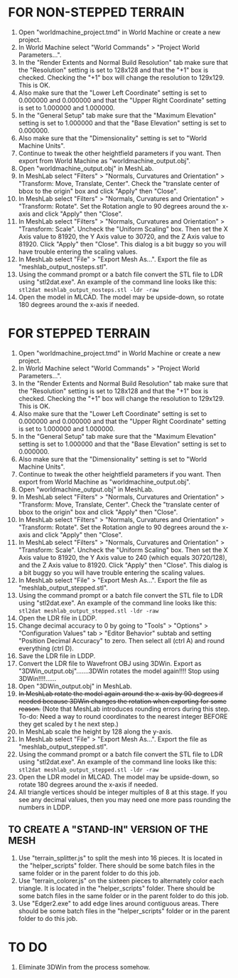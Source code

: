 # FOR NON-STEPPED TERRAIN #

  1. Open "worldmachine\_project.tmd" in World Machine or create a new project.
  1. In World Machine select "World Commands" > "Project World Parameters...".
  1. In the "Render Extents and Normal Build Resolution" tab make sure that the "Resolution" setting is set to 128x128 and that the "+1" box is checked. Checking the "+1" box will change the resolution to 129x129. This is OK.
  1. Also make sure that the "Lower Left Coordinate" setting is set to 0.000000 and 0.000000 and that the "Upper Right Coordinate" setting is set to 1.000000 and 1.000000.
  1. In the "General Setup" tab make sure that the "Maximum Elevation" setting is set to 1.000000 and that the "Base Elevation" setting is set to 0.000000.
  1. Also make sure that the "Dimensionality" setting is set to "World Machine Units".
  1. Continue to tweak the other heightfield parameters if you want. Then export from World Machine as "worldmachine\_output.obj".
  1. Open "worldmachine\_output.obj" in MeshLab.
  1. In MeshLab select "Filters" > "Normals, Curvatures and Orientation" > "Transform: Move, Translate, Center". Check the "translate center of bbox to the origin" box and click "Apply" then "Close".
  1. In MeshLab select "Filters" > "Normals, Curvatures and Orientation" > "Transform: Rotate". Set the Rotation angle to 90 degrees around the x-axis and click "Apply" then "Close".
  1. In MeshLab select "Filters" > "Normals, Curvatures and Orientation" > "Transform: Scale". Uncheck the "Uniform Scaling" box. Then set the X Axis value to 81920, the Y Axis value to 30720, and the Z Axis value to 81920. Click "Apply" then "Close". This dialog is a bit buggy so you will have trouble entering the scaling values.
  1. In MeshLab select "File" > "Export Mesh As...". Export the file as "meshlab\_output\_nosteps.stl".
  1. Using the command prompt or a batch file convert the STL file to LDR using "stl2dat.exe". An example of the command line looks like this: `stl2dat meshlab_output_nosteps.stl -ldr -raw`
  1. Open the model in MLCAD. The model may be upside-down, so rotate 180 degrees around the x-axis if needed.


# FOR STEPPED TERRAIN #

  1. Open "worldmachine\_project.tmd" in World Machine or create a new project.
  1. In World Machine select "World Commands" > "Project World Parameters...".
  1. In the "Render Extents and Normal Build Resolution" tab make sure that the "Resolution" setting is set to 128x128 and that the "+1" box is checked. Checking the "+1" box will change the resolution to 129x129. This is OK.
  1. Also make sure that the "Lower Left Coordinate" setting is set to 0.000000 and 0.000000 and that the "Upper Right Coordinate" setting is set to 1.000000 and 1.000000.
  1. In the "General Setup" tab make sure that the "Maximum Elevation" setting is set to 1.000000 and that the "Base Elevation" setting is set to 0.000000.
  1. Also make sure that the "Dimensionality" setting is set to "World Machine Units".
  1. Continue to tweak the other heightfield parameters if you want. Then export from World Machine as "worldmachine\_output.obj".
  1. Open "worldmachine\_output.obj" in MeshLab.
  1. In MeshLab select "Filters" > "Normals, Curvatures and Orientation" > "Transform: Move, Translate, Center". Check the "translate center of bbox to the origin" box and click "Apply" then "Close".
  1. In MeshLab select "Filters" > "Normals, Curvatures and Orientation" > "Transform: Rotate". Set the Rotation angle to 90 degrees around the x-axis and click "Apply" then "Close".
  1. In MeshLab select "Filters" > "Normals, Curvatures and Orientation" > "Transform: Scale". Uncheck the "Uniform Scaling" box. Then set the X Axis value to 81920, the Y Axis value to 240 (which equals 30720/128), and the Z Axis value to 81920. Click "Apply" then "Close". This dialog is a bit buggy so you will have trouble entering the scaling values.
  1. In MeshLab select "File" > "Export Mesh As...". Export the file as "meshlab\_output\_stepped.stl".
  1. Using the command prompt or a batch file convert the STL file to LDR using "stl2dat.exe". An example of the command line looks like this: `stl2dat meshlab_output_stepped.stl -ldr -raw`
  1. Open the LDR file in LDDP.
  1. Change decimal accuracy to 0 by going to "Tools" > "Options" > "Configuration Values" tab > "Editor Behavior" subtab and setting "Position Decimal Accuracy" to zero. Then select all (ctrl A) and round everything (ctrl D).
  1. Save the LDR file in LDDP.
  1. Convert the LDR file to Wavefront OBJ using 3DWin. Export as "3DWin\_output.obj".......3DWin rotates the model again!!!! Stop using 3DWin!!!!......
  1. Open "3DWin\_output.obj" in MeshLab.
  1. <s>In MeshLab rotate the model again around the x-axis by 90 degrees if needed because 3DWin changes the rotation when exporting for some reason.</s> (Note that MeshLab introduces rounding errors during this step. To-do: Need a way to round coordinates to the nearest integer BEFORE they get scaled by t he next step.)
  1. In MeshLab scale the height by 128 along the y-axis.
  1. In MeshLab select "File" > "Export Mesh As...". Export the file as "meshlab\_output\_stepped.stl".
  1. Using the command prompt or a batch file convert the STL file to LDR using "stl2dat.exe". An example of the command line looks like this: `stl2dat meshlab_output_stepped.stl -ldr -raw`
  1. Open the LDR model in MLCAD. The model may be upside-down, so rotate 180 degrees around the x-axis if needed.
  1. All triangle vertices should be integer multiples of 8 at this stage. If you see any decimal values, then you may need one more pass rounding the numbers in LDDP.


## TO CREATE A "STAND-IN" VERSION OF THE MESH ##

  1. Use "terrain\_splitter.js" to split the mesh into 16 pieces. It is located in the "helper\_scripts" folder. There should be some batch files in the same folder or in the parent folder to do this job.
  1. Use "terrain\_colorer.js" on the sixteen pieces to alternately color each triangle. It is located in the "helper\_scripts" folder. There should be some batch files in the same folder or in the parent folder to do this job.
  1. Use "Edger2.exe" to add edge lines around contiguous areas. There should be some batch files in the "helper\_scripts" folder or in the parent folder to do this job.


# TO DO #

  1. Eliminate 3DWin from the process somehow.